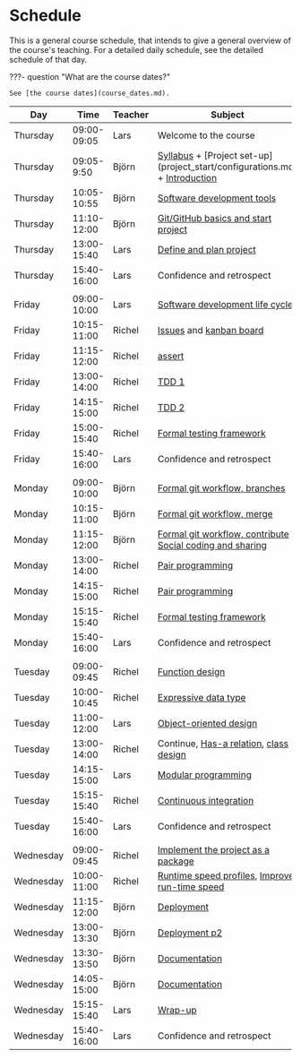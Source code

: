 # Schedule

This is a general course schedule, that intends to give a general overview
of the course's teaching.
For a detailed daily schedule, see the detailed schedule of that day.

???- question "What are the course dates?"

    See [the course dates](course_dates.md).

<!-- markdownlint-disable MD013 --><!-- Tables cannot be split up over lines, hence will break 80 characters per line -->
<!-- markdownlint-disable MD055 --><!-- We use three pipes to indicate an empty row -->

Day      |Time       |Teacher|Subject
---------|-----------|-------|-----------------------------------------------------------
Thursday  |09:00-09:05|Lars  | Welcome to the course
Thursday   |09:05-9:50|Björn  |[Syllabus](./intro.md) + [Project set-up](project_start/configurations.md] + [Introduction](./introductions/intro.md)
Thursday   |10:05-10:55|Björn  |[Software development tools](./introductions/sdlc_tools.md) <!-- includes modules (tiny) -->
Thursday   |11:10-12:00|Björn  |[Git/GitHub basics and start project](./project_start/git_startup.md) <!-- includes merge conflicts -->
Thursday   |13:00-15:40|Lars   |[Define and plan project](./project_start/analysis_design.md)
Thursday   |15:40-16:00|Lars   |Confidence and retrospect
|||||
Friday  |09:00-10:00|Lars   |[Software development life cycle](./introductions/sdlc.md)
Friday  |10:15-11:00|Richel |[Issues](project/issues.md) and [kanban board](project/kanban_board.md)
Friday  |11:15-12:00|Richel |[assert](assert/README.md)
Friday  |13:00-14:00|Richel |[TDD 1](tdd/README.md)
Friday  |14:15-15:00|Richel |[TDD 2](tdd/README.md)
Friday  |15:00-15:40|Richel |[Formal testing framework](testing/testing_framework.md)
Friday  |15:40-16:00|Lars   |Confidence and retrospect
|||||
Monday|09:00-10:00|Björn  |[Formal git workflow, branches](./git/branches.md)
Monday|10:15-11:00|Björn  |[Formal git workflow, merge](./git/merge.md)
Monday|11:15-12:00|Björn  |[Formal git workflow, contribute](./git/contribute.md) & [Social coding and sharing](./social_coding/social_coding.md)
Monday|13:00-14:00|Richel |[Pair programming](pair_programming/README.md)
Monday|14:15-15:00|Richel |[Pair programming](pair_programming/README.md)
Monday|15:15-15:40|Richel |[Formal testing framework](testing/testing_framework.md)
Monday|15:40-16:00|Lars   |Confidence and retrospect
|||||
Tuesday |09:00-09:45|Richel |[Function design](function_design/README.md)
Tuesday |10:00-10:45|Richel |[Expressive data type](expressive_data_type/README.md)
Tuesday |11:00-12:00|Lars   |[Object-oriented design](design_develop/OO_development.md)
Tuesday |13:00-14:00|Richel |Continue, [Has-a relation](has_a_relation/README.md), [class design](data_structures/class_design.md)
Tuesday |14:15-15:00|Lars   |[Modular programming](./modularity/modular.md)
Tuesday |15:15-15:40|Richel |[Continuous integration](continuous_integration/README.md)
Tuesday |15:40-16:00|Lars   |Confidence and retrospect
|||||
Wednesday|09:00-09:45|Richel |[Implement the project as a package](package/README.md)
Wednesday|10:00-11:00|Richel |[Runtime speed profiles](optimisation/runtime_speed_profiles.md), [Improve run-time speed](optimisation/improve_runtime_speed.md)
Wednesday|11:15-12:00|Björn  |[Deployment](deployment/deploy.md)
Wednesday|13:00-13:30|Björn  |[Deployment p2](deployment/deploy.md)
Wednesday|13:30-13:50|Björn  |[Documentation](deployment/documentation.md)
Wednesday|14:05-15:00|Björn  |[Documentation](deployment/documentation.md)
Wednesday|15:15-15:40|Lars   |[Wrap-up](misc/wrap_up.md)
Wednesday|15:40-16:00|Lars   |Confidence and retrospect

<!-- markdownlint-enable MD013 -->
<!-- markdownlint-enable MD055 -->
